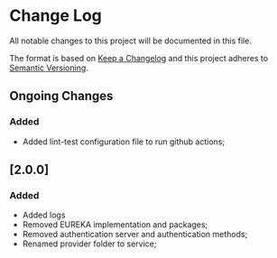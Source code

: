 # Change Log
All notable changes to this project will be documented in this file.

The format is based on [Keep a Changelog](http://keepachangelog.com/)
and this project adheres to [Semantic Versioning](http://semver.org/).

## Ongoing Changes

### Added
- Added lint-test configuration file to run github actions;

## [2.0.0]
### Added
- Added logs 
- Removed EUREKA implementation and packages;
- Removed authentication server and authentication methods;
- Renamed provider folder to service;
